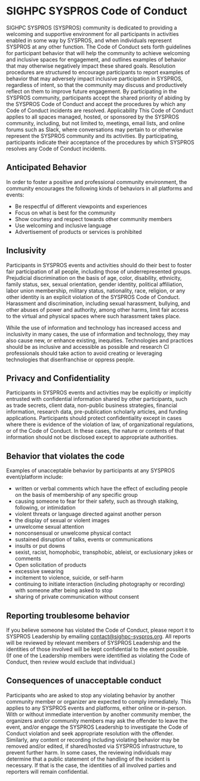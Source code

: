 # SIGHPC SYSPROS Code of Conduct

SIGHPC SYSPROS (SYSPROS) community is dedicated to providing a welcoming and supportive environment for all participants in activities enabled in some way by SYSPROS, and when individuals represent SYSPROS at any other function. The Code of Conduct sets forth guidelines for participant behavior that will help the community to achieve welcoming and inclusive spaces for engagement, and outlines examples of behavior that may otherwise negatively impact these shared goals. Resolution procedures are structured to encourage participants to report examples of behavior that may adversely impact inclusive participation in SYSPROS, regardless of intent, so that the community may discuss and productively reflect on them to improve future engagement. By participating in the SYSPROS community, participants accept the shared priority of abiding by the SYSPROS Code of Conduct and accept the procedures by which any Code of Conduct incidents are resolved.
Applicability
This Code of Conduct applies to all spaces managed, hosted, or sponsored by the SYSPROS community, including, but not limited to, meetings, email lists, and online forums such as Slack, where conversations may pertain to or otherwise represent the SYSPROS community and its activities. By participating, participants indicate their acceptance of the procedures by which SYSPROS resolves any Code of Conduct incidents.

## Anticipated Behavior
In order to foster a positive and professional community environment, the community encourages the following kinds of behaviors in all platforms and events:

* Be respectful of different viewpoints and experiences
* Focus on what is best for the community
* Show courtesy and respect towards other community members
* Use welcoming and inclusive language
* Advertisement of products or services is prohibited

## Inclusivity
Participants in SYSPROS events and activities should do their best to foster fair participation of all people, including those of underrepresented groups. Prejudicial discrimination on the basis of age, color, disability, ethnicity, family status, sex, sexual orientation, gender identity, political affiliation, labor union membership, military status, nationality, race, religion, or any other identity is an explicit violation of the SYSPROS Code of Conduct. Harassment and discrimination, including sexual harassment, bullying, and other abuses of power and authority, among other harms, limit fair access to the virtual and physical spaces where such harassment takes place.

While the use of information and technology has increased access and inclusivity in many cases, the use of information and technology, they may also cause new, or enhance existing, inequities. Technologies and practices should be as inclusive and accessible as possible and research CI professionals should take action to avoid creating or leveraging technologies that disenfranchise or oppress people.

## Privacy and Confidentiality
Participants in SYSPROS events and activities may be explicitly or implicitly entrusted with confidential information shared by other participants, such as trade secrets, client data, non-public business strategies, financial information, research data, pre-publication scholarly articles, and funding applications. Participants should protect confidentiality except in cases where there is evidence of the violation of law, of organizational regulations, or of the Code of Conduct. In these cases, the nature or contents of that information should not be disclosed except to appropriate authorities.

## Behavior that violates the code
Examples of unacceptable behavior by participants at any SYSPROS event/platform include:
* written or verbal comments which have the effect of excluding people on the basis of membership of any specific group
* causing someone to fear for their safety, such as through stalking, following, or intimidation
* violent threats or language directed against another person
* the display of sexual or violent images
* unwelcome sexual attention
* nonconsensual or unwelcome physical contact
* sustained disruption of talks, events or communications
* insults or put downs
* sexist, racist, homophobic, transphobic, ableist, or exclusionary jokes or comments
* Open solicitation of products
* excessive swearing
* incitement to violence, suicide, or self-harm
* continuing to initiate interaction (including photography or recording) with someone after being asked to stop
* sharing of private communication without consent

## Reporting troublesome behavior 
If you believe someone has violated the Code of Conduct, please report it to SYSPROS Leadership by emailing contact@sighpc-syspros.org. All reports will be reviewed by relevant members of SYSPROS Leadership and the identities of those involved will be kept confidential to the extent possible. (If one of the Leadership members were identified as violating the Code of Conduct, then review would exclude that individual.)

## Consequences of unacceptable conduct
Participants who are asked to stop any violating behavior by another community member or organizer are expected to comply immediately. This applies to any SYSPROS events and platforms, either online or in-person. With or without immediate intervention by another community member, the organizers and/or community members may ask the offender to leave the event, and/or engage the SYSPROS Leadership to investigate the Code of Conduct violation and seek appropriate resolution with the offender. Similarly, any content or recording including violating behavior may be removed and/or edited, if shared/hosted via SYSPROS infrastructure, to prevent further harm. In some cases, the reviewing individuals may determine that a public statement of the handling of the incident is necessary. If that is the case, the identities of all involved parties and reporters will remain confidential.
